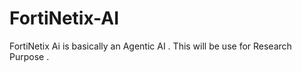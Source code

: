# FortiNetix-AI
FortiNetix Ai is basically an Agentic AI . This will be use for Research Purpose  .
